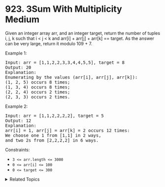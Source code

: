 # 923. 3Sum With Multiplicity<br> Medium

Given an integer array arr, and an integer target, return the number of tuples i, j, k such that i < j < k and arr[i] + arr[j] + arr[k] == target.
As the answer can be very large, return it modulo 109 + 7.

Example 1:

<pre>
Input: arr = [1,1,2,2,3,3,4,4,5,5], target = 8
Output: 20
Explanation: 
Enumerating by the values (arr[i], arr[j], arr[k]):
(1, 2, 5) occurs 8 times;
(1, 3, 4) occurs 8 times;
(2, 2, 4) occurs 2 times;
(2, 3, 3) occurs 2 times.
</pre>

Example 2:

<pre>
Input: arr = [1,1,2,2,2,2], target = 5
Output: 12
Explanation: 
arr[i] = 1, arr[j] = arr[k] = 2 occurs 12 times:
We choose one 1 from [1,1] in 2 ways,
and two 2s from [2,2,2,2] in 6 ways.
</pre>

Constraints:

- `3 <= arr.length <= 3000`
- `0 <= arr[i] <= 100`
- `0 <= target <= 300`

<details>

<summary> Related Topics </summary>

-   `Hash Map`
-   `Array`

</details>